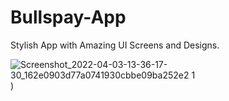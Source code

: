 # Bullspay-App
Stylish App with Amazing UI Screens and Designs.

![Screenshot_2022-04-03-13-36-17-30_162e0903d77a0741930cbbe09ba252e2 1](https://user-images.githubusercontent.com/88085275/161419107-1cf9a522-45a0-4144-9e55-6fd8f71872d7.jpg))
